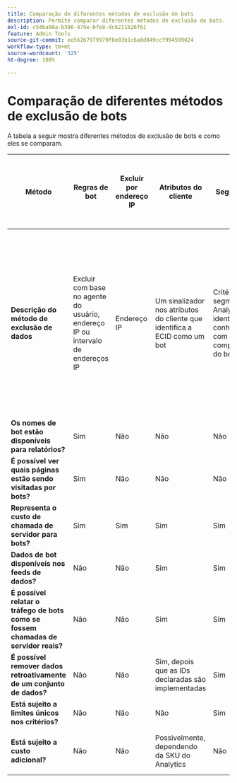 ```yaml
---
title: Comparação de diferentes métodos de exclusão de bots
description: Permite comparar diferentes métodos de exclusão de bots.
exl-id: c54ba98a-b396-479e-bfe8-dc6211b26f61
feature: Admin Tools
source-git-commit: ee56267979979f8e03b1c6a0d849ccf994599024
workflow-type: tm+mt
source-wordcount: '325'
ht-degree: 100%

---
```


# Comparação de diferentes métodos de exclusão de bots

A tabela a seguir mostra diferentes métodos de exclusão de bots e como eles se comparam.

| Método | Regras de bot | Excluir por endereço IP | Atributos do cliente | Segmentação | Pontuação de terceiros + Segmentação | Suprimir Chamada de servidor para bots no tempo de execução | Regra VISTA DB personalizada |
| --- | --- | --- | --- | --- | --- | --- | --- |
| **Descrição do método de exclusão de dados** | Excluir com base no agente do usuário, endereço IP ou intervalo de endereços IP | Endereço IP | Um sinalizador nos atributos do cliente que identifica a ECID como um bot | Critérios em um segmento do Analytics que identifica bots conhecidos com base no comportamento do bot | Terceiros, como [Perímetro X](https://www.perimeterx.com) ou [Akamai Bot Manager](https://www.akamai.com/br/pt/products/security/bot-manager.jsp) atribuem a cada exibição de página uma pontuação em relação à probabilidade de ser um bot. A pontuação é enviada para o Analytics e os segmentos podem ser usados para filtrar dados com base na pontuação. | A lógica do lado do cliente impede que a chamada de servidor do Analytics seja executada para bots. | Uma regra VISTA moverá o tráfego de bots que atendem a determinados critérios para um conjunto de relatórios separado. |
| **Os nomes de bot estão disponíveis para relatórios?** | Sim | Não | Não | Não | Não | Não | Sim |
| **É possível ver quais páginas estão sendo visitadas por bots?** | Sim | Não | Não | Não | Sim | Não | Sim |
| **Representa o custo de chamada de servidor para bots?** | Sim | Sim | Sim | Sim | Sim | Não | Sim |
| **Dados de bot disponíveis nos feeds de dados?** | Não | Não | Sim | Sim | Sim | Não | Sim |
| **É possível relatar o tráfego de bots como se fossem chamadas de servidor reais?** | Não | Não | Sim | Sim | Sim | Não | Não |
| **É possível remover dados retroativamente de um conjunto de dados?** | Não | Não | Sim, depois que as IDs declaradas são implementadas | Sim | Sim, depois que as pontuações são implementadas | Não | Não |
| **Está sujeito a limites únicos nos critérios?** | Não | Não | Não | Sim | Não | Não | Não |
| **Está sujeito a custo adicional?** | Não | Não | Possivelmente, dependendo da SKU do Analytics | Não | Sim | Não | Sim, custo para implementar e manter uma regra VISTA |

